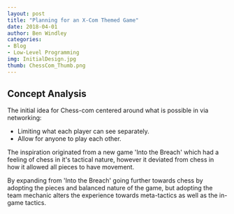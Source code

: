 ```yaml
---
layout: post
title: "Planning for an X-Com Themed Game"
date: 2018-04-01
author: Ben Windley
categories:
- Blog
- Low-Level Programming
img: InitialDesign.jpg
thumb: ChessCom_Thumb.png
---
```


## Concept Analysis

The initial idea for Chess-com centered around what is possible in via networking:
- Limiting what each player can see separately.
- Allow for anyone to play each other.

The inspiration originated from a new game 'Into the Breach' which had a feeling of chess in it's tactical nature, however it deviated from chess in how it allowed all pieces to have movement.

By expanding from 'Into the Breach' going further towards chess by adopting the pieces and balanced nature of the game, but adopting the team mechanic alters the experience towards meta-tactics as well as the in-game tactics.